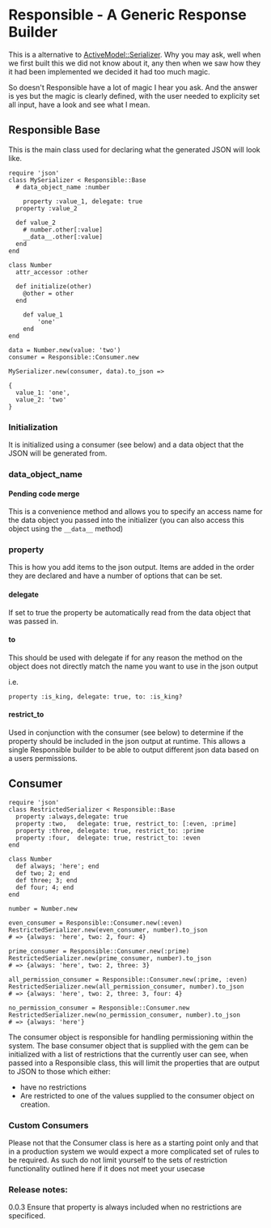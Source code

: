# Responsible - A Generic Response Builder

This is a alternative to [ActiveModel::Serializer](https://github.com/rails-api/active_model_serializers).  Why you may ask, well when we first built this we did not know about it, any then when we saw how they it had been implemented we decided it had too much magic.

So doesn't Responsible have a lot of magic I hear you ask. And the answer is yes but the magic is clearly defined, with the user needed to explicity set all input, have a look and see what I mean.

## Responsible Base

This is the main class used for declaring what the generated JSON will look like.

```
require 'json'
class MySerializer < Responsible::Base
  # data_object_name :number

	property :value_1, delegate: true
  property :value_2

  def value_2
    # number.other[:value]
    __data__.other[:value]
  end
end

class Number
  attr_accessor :other

  def initialize(other)
    @other = other
  end

	def value_1
		'one'
	end
end

data = Number.new(value: 'two')
consumer = Responsible::Consumer.new

MySerializer.new(consumer, data).to_json =>

{
  value_1: 'one',
  value_2: 'two'
}
```

### Initialization

It is initialized using a consumer (see below) and a data object that the JSON will be generated from.

### data_object_name

#### Pending code merge
This is a convenience method and allows you to specify an access name for the data object you passed into the initializer (you can also access this object using the ```__data__``` method)

### property

This is how you add items to the json output.  Items are added in the order they are declared and have a number of options that can be set.

#### delegate

If set to true the property be automatically read from the data object that was passed in.

#### to

This should be used with delegate if for any reason the method on the object does not directly match the name you want to use in the json output

i.e.

```
property :is_king, delegate: true, to: :is_king?
```

#### restrict_to

Used in conjunction with the consumer (see below) to determine if the property should be included in the json output at runtime.  This allows a single Responsible builder to be able to output different json data based on a users permissions.


## Consumer

```
require 'json'
class RestrictedSerializer < Responsible::Base
  property :always,delegate: true
  property :two,   delegate: true, restrict_to: [:even, :prime]
  property :three, delegate: true, restrict_to: :prime
  property :four,  delegate: true, restrict_to: :even
end

class Number
  def always; 'here'; end
  def two; 2; end
  def three; 3; end
  def four; 4; end
end

number = Number.new

even_consumer = Responsible::Consumer.new(:even)
RestrictedSerializer.new(even_consumer, number).to_json
# => {always: 'here', two: 2, four: 4}

prime_consumer = Responsible::Consumer.new(:prime)
RestrictedSerializer.new(prime_consumer, number).to_json
# => {always: 'here', two: 2, three: 3}

all_permission_consumer = Responsible::Consumer.new(:prime, :even)
RestrictedSerializer.new(all_permission_consumer, number).to_json
# => {always: 'here', two: 2, three: 3, four: 4}

no_permission_consumer = Responsible::Consumer.new
RestrictedSerializer.new(no_permission_consumer, number).to_json
# => {always: 'here'}
```

The consumer object is responsible for handling permissioning within the system. The base consumer object that is supplied with the gem can be initialized with a list of restrictions that the currently user can see, when passed into a Responsible class, this will limit the properties that are output to JSON to those which either:

* have no restrictions
* Are restricted to one of the values supplied to the consumer object on creation.

### Custom Consumers

Please not that the Consumer class is here as a starting point only and that in a production system we would expect a more complicated set of rules to be required. As such do not limit yourself to the sets of restriction functionality outlined here if it does not meet your usecase

### Release notes:

0.0.3
Ensure that property is always included when no restrictions are specificed.

